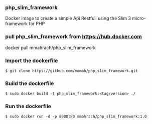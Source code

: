 ### php_slim_framework ###

 Docker image to create a simple Api Restfull using the Slim 3 micro-framework for PHP

### pull php_slim_framework from https://hub.docker.com ###

docker pull mmahrach/php_slim_framework

### Import the dockerfile ###
```
$ git clone https://github.com/momah/php_slim_framework.git
```
### Build the dockerfile ###

```
$ sudo docker build -t php_slim_framework:<tag/version> ./
```
### Run the dockerfile ###
 
```
$ sudo docker run -d -p 8000:80 mmahrach/php_slim_framework:1.0
```

